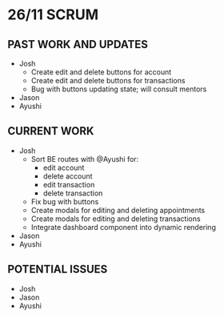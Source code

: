 # 26/11 SCRUM

## PAST WORK AND UPDATES
- Josh
  - Create edit and delete buttons for account
  - Create edit and delete buttons for transactions
  - Bug with buttons updating state; will consult mentors
- Jason
- Ayushi

## CURRENT WORK
- Josh
  - Sort BE routes with @Ayushi for:
    - edit account
    - delete account
    - edit transaction
    - delete transaction
  - Fix bug with buttons
  - Create modals for editing and deleting appointments
  - Create modals for editing and deleting transactions
  - Integrate dashboard component into dynamic rendering
- Jason
- Ayushi

## POTENTIAL ISSUES
- Josh
- Jason
- Ayushi